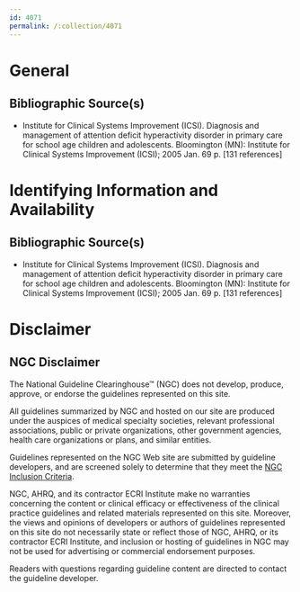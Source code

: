 ```yaml
---
id: 4071
permalink: /:collection/4071
---
```


# General

## Bibliographic Source(s)

- Institute for Clinical Systems Improvement (ICSI). Diagnosis and management of attention deficit hyperactivity disorder in primary care for school age children and adolescents. Bloomington (MN): Institute for Clinical Systems Improvement (ICSI); 2005 Jan. 69 p. [131 references]

# Identifying Information and Availability

## Bibliographic Source(s)

- Institute for Clinical Systems Improvement (ICSI). Diagnosis and management of attention deficit hyperactivity disorder in primary care for school age children and adolescents. Bloomington (MN): Institute for Clinical Systems Improvement (ICSI); 2005 Jan. 69 p. [131 references]

# Disclaimer

## NGC Disclaimer

The National Guideline Clearinghouse™ (NGC) does not develop, produce, approve, or endorse the guidelines represented on this site.

All guidelines summarized by NGC and hosted on our site are produced under the auspices of medical specialty societies, relevant professional associations, public or private organizations, other government agencies, health care organizations or plans, and similar entities.

Guidelines represented on the NGC Web site are submitted by guideline developers, and are screened solely to determine that they meet the [NGC Inclusion Criteria](/help-and-about/summaries/inclusion-criteria).

NGC, AHRQ, and its contractor ECRI Institute make no warranties concerning the content or clinical efficacy or effectiveness of the clinical practice guidelines and related materials represented on this site. Moreover, the views and opinions of developers or authors of guidelines represented on this site do not necessarily state or reflect those of NGC, AHRQ, or its contractor ECRI Institute, and inclusion or hosting of guidelines in NGC may not be used for advertising or commercial endorsement purposes.

Readers with questions regarding guideline content are directed to contact the guideline developer.

